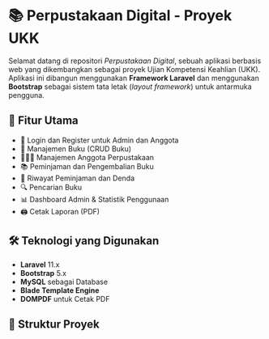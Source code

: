 # 📚 Perpustakaan Digital - Proyek UKK

Selamat datang di repositori *Perpustakaan Digital*, sebuah aplikasi berbasis web yang dikembangkan sebagai proyek Ujian Kompetensi Keahlian (UKK). Aplikasi ini dibangun menggunakan **Framework Laravel** dan menggunakan **Bootstrap** sebagai sistem tata letak (*layout framework*) untuk antarmuka pengguna.

## 🚀 Fitur Utama

- 🔐 Login dan Register untuk Admin dan Anggota
- 📘 Manajemen Buku (CRUD Buku)
- 🧑‍🤝‍🧑 Manajemen Anggota Perpustakaan
- 📚 Peminjaman dan Pengembalian Buku
- 📝 Riwayat Peminjaman dan Denda
- 🔍 Pencarian Buku
- 📊 Dashboard Admin & Statistik Penggunaan
- 🖨️ Cetak Laporan (PDF)

## 🛠️ Teknologi yang Digunakan

- **Laravel** 11.x
- **Bootstrap** 5.x
- **MySQL** sebagai Database
- **Blade Template Engine**
- **DOMPDF** untuk Cetak PDF

## 📂 Struktur Proyek

